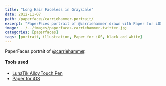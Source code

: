 ```yaml
---
title: "Long Hair Faceless in Grayscale"
date: 2012-11-07
path: /paperfaces/carriehammer-portrait/
excerpt: "PaperFaces portrait of @carriehammer drawn with Paper for iOS on an iPad."
image: ../../images/paperfaces-carriehammer-twitter.jpg
categories: [paperfaces]
tags: [portrait, illustration, Paper for iOS, black and white]
---
```


PaperFaces portrait of [@carriehammer](https://twitter.com/carriehammer).

#### Tools used

- [LunaTik Alloy Touch Pen](https://www.amazon.com/gp/product/B00821TR7G/ref=as_li_ss_tl?ie=UTF8&tag=mademist-20&linkCode=as2&camp=1789&creative=390957&creativeASIN=B00821TR7G)
- [Paper for iOS](https://paper.bywetransfer.com/)

